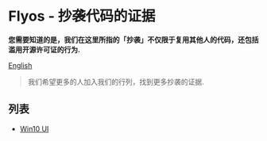 # Flyos - 抄袭代码的证据

**您需要知道的是，我们在这里所指的「抄袭」不仅限于复用其他人的代码，还包括滥用开源许可证的行为.**

[English](README.md)

> 我们希望更多的人加入我们的行列，找到更多抄袭的证据.

## 列表

- [Win10 UI](menu/Win10UI.md)